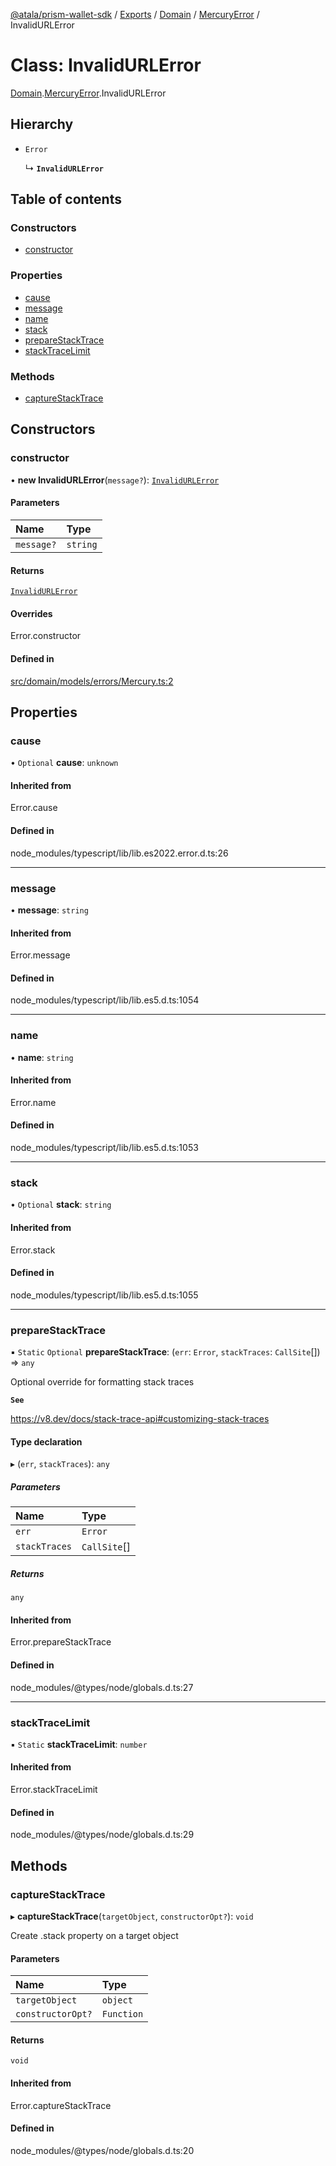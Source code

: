 [@atala/prism-wallet-sdk](../README.md) / [Exports](../modules.md) / [Domain](../modules/Domain.md) / [MercuryError](../modules/Domain.MercuryError.md) / InvalidURLError

# Class: InvalidURLError

[Domain](../modules/Domain.md).[MercuryError](../modules/Domain.MercuryError.md).InvalidURLError

## Hierarchy

- `Error`

  ↳ **`InvalidURLError`**

## Table of contents

### Constructors

- [constructor](Domain.MercuryError.InvalidURLError.md#constructor)

### Properties

- [cause](Domain.MercuryError.InvalidURLError.md#cause)
- [message](Domain.MercuryError.InvalidURLError.md#message)
- [name](Domain.MercuryError.InvalidURLError.md#name)
- [stack](Domain.MercuryError.InvalidURLError.md#stack)
- [prepareStackTrace](Domain.MercuryError.InvalidURLError.md#preparestacktrace)
- [stackTraceLimit](Domain.MercuryError.InvalidURLError.md#stacktracelimit)

### Methods

- [captureStackTrace](Domain.MercuryError.InvalidURLError.md#capturestacktrace)

## Constructors

### constructor

• **new InvalidURLError**(`message?`): [`InvalidURLError`](Domain.MercuryError.InvalidURLError.md)

#### Parameters

| Name | Type |
| :------ | :------ |
| `message?` | `string` |

#### Returns

[`InvalidURLError`](Domain.MercuryError.InvalidURLError.md)

#### Overrides

Error.constructor

#### Defined in

[src/domain/models/errors/Mercury.ts:2](https://github.com/hyperledger/identus-edge-agent-sdk-ts/blob/3c504bead94c87cd52de807c230d8a674846dce5/src/domain/models/errors/Mercury.ts#L2)

## Properties

### cause

• `Optional` **cause**: `unknown`

#### Inherited from

Error.cause

#### Defined in

node_modules/typescript/lib/lib.es2022.error.d.ts:26

___

### message

• **message**: `string`

#### Inherited from

Error.message

#### Defined in

node_modules/typescript/lib/lib.es5.d.ts:1054

___

### name

• **name**: `string`

#### Inherited from

Error.name

#### Defined in

node_modules/typescript/lib/lib.es5.d.ts:1053

___

### stack

• `Optional` **stack**: `string`

#### Inherited from

Error.stack

#### Defined in

node_modules/typescript/lib/lib.es5.d.ts:1055

___

### prepareStackTrace

▪ `Static` `Optional` **prepareStackTrace**: (`err`: `Error`, `stackTraces`: `CallSite`[]) => `any`

Optional override for formatting stack traces

**`See`**

https://v8.dev/docs/stack-trace-api#customizing-stack-traces

#### Type declaration

▸ (`err`, `stackTraces`): `any`

##### Parameters

| Name | Type |
| :------ | :------ |
| `err` | `Error` |
| `stackTraces` | `CallSite`[] |

##### Returns

`any`

#### Inherited from

Error.prepareStackTrace

#### Defined in

node_modules/@types/node/globals.d.ts:27

___

### stackTraceLimit

▪ `Static` **stackTraceLimit**: `number`

#### Inherited from

Error.stackTraceLimit

#### Defined in

node_modules/@types/node/globals.d.ts:29

## Methods

### captureStackTrace

▸ **captureStackTrace**(`targetObject`, `constructorOpt?`): `void`

Create .stack property on a target object

#### Parameters

| Name | Type |
| :------ | :------ |
| `targetObject` | `object` |
| `constructorOpt?` | `Function` |

#### Returns

`void`

#### Inherited from

Error.captureStackTrace

#### Defined in

node_modules/@types/node/globals.d.ts:20
